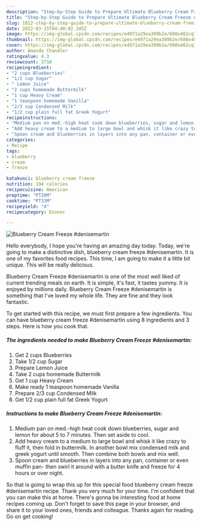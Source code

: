 ```yaml
---
description: "Step-by-Step Guide to Prepare Ultimate Blueberry Cream Freeze #denisemartin"
title: "Step-by-Step Guide to Prepare Ultimate Blueberry Cream Freeze #denisemartin"
slug: 1812-step-by-step-guide-to-prepare-ultimate-blueberry-cream-freeze-denisemartin
date: 2022-03-15T04:40:02.345Z
image: https://img-global.cpcdn.com/recipes/e4971a29ea309b2e/680x482cq70/blueberry-cream-freeze-denisemartin-recipe-main-photo.jpg
thumbnail: https://img-global.cpcdn.com/recipes/e4971a29ea309b2e/680x482cq70/blueberry-cream-freeze-denisemartin-recipe-main-photo.jpg
cover: https://img-global.cpcdn.com/recipes/e4971a29ea309b2e/680x482cq70/blueberry-cream-freeze-denisemartin-recipe-main-photo.jpg
author: Amanda Chandler
ratingvalue: 4.3
reviewcount: 3710
recipeingredient:
- "2 cups Blueberries"
- "1/2 cup Sugar"
- " Lemon Juice"
- "2 cups homemade Buttermilk"
- "1 cup Heavy Cream"
- "1 teaspoon homemade Vanilla"
- "2/3 cup Condensed Milk"
- "1/2 cup plain full fat Greek Yogurt"
recipeinstructions:
- "Medium pan on med.-high heat cook down blueberries, sugar and lemon for about 5 to 7 minutes. Then set aside to cool."
- "Add heavy cream to a medium to large bowl and whisk it like crazy to fluff it, then fold in buttermilk. In another bowl mix condensed milk and greek yogurt until smooth. Then combine both bowls and mix well."
- "Spoon cream and blueberries in layers into any pan, container or even muffin pan- then swirl it around with a butter knife and freeze for 4 hours or over night."
categories:
- Recipe
tags:
- blueberry
- cream
- freeze

katakunci: blueberry cream freeze 
nutrition: 194 calories
recipecuisine: American
preptime: "PT20M"
cooktime: "PT33M"
recipeyield: "4"
recipecategory: Dinner

---
```



![Blueberry Cream Freeze #denisemartin](https://img-global.cpcdn.com/recipes/e4971a29ea309b2e/680x482cq70/blueberry-cream-freeze-denisemartin-recipe-main-photo.jpg)

Hello everybody, I hope you're having an amazing day today. Today, we're going to make a distinctive dish, blueberry cream freeze #denisemartin. It is one of my favorites food recipes. This time, I am going to make it a little bit unique. This will be really delicious.



Blueberry Cream Freeze #denisemartin is one of the most well liked of current trending meals on earth. It is simple, it's fast, it tastes yummy. It is enjoyed by millions daily. Blueberry Cream Freeze #denisemartin is something that I've loved my whole life. They are fine and they look fantastic.


To get started with this recipe, we must first prepare a few ingredients. You can have blueberry cream freeze #denisemartin using 8 ingredients and 3 steps. Here is how you cook that.

<!--inarticleads1-->

##### The ingredients needed to make Blueberry Cream Freeze #denisemartin:

1. Get 2 cups Blueberries
1. Take 1/2 cup Sugar
1. Prepare  Lemon Juice
1. Take 2 cups homemade Buttermilk
1. Get 1 cup Heavy Cream
1. Make ready 1 teaspoon homemade Vanilla
1. Prepare 2/3 cup Condensed Milk
1. Get 1/2 cup plain full fat Greek Yogurt




<!--inarticleads2-->

##### Instructions to make Blueberry Cream Freeze #denisemartin:

1. Medium pan on med.-high heat cook down blueberries, sugar and lemon for about 5 to 7 minutes. Then set aside to cool.
1. Add heavy cream to a medium to large bowl and whisk it like crazy to fluff it, then fold in buttermilk. In another bowl mix condensed milk and greek yogurt until smooth. Then combine both bowls and mix well.
1. Spoon cream and blueberries in layers into any pan, container or even muffin pan- then swirl it around with a butter knife and freeze for 4 hours or over night.




So that is going to wrap this up for this special food blueberry cream freeze #denisemartin recipe. Thank you very much for your time. I'm confident that you can make this at home. There's gonna be interesting food at home recipes coming up. Don't forget to save this page in your browser, and share it to your loved ones, friends and colleague. Thanks again for reading. Go on get cooking!
